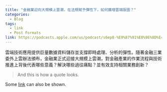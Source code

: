 ```yaml
---
title: "金融業迎向大規模上雲潮，在法規賦予彈性下，如何擴增雲端版圖？"
categories:
  - Blog
tags:
  - link
  - Post Formats
link: https://podcasts.apple.com/us/podcast/s6ep8-%E9%87%91%E8%9E%8D%E4%B8%8A%E9%9B%B2-%E9%87%91%E8%9E%8D%E6%A5%AD%E8%BF%8E%E5%90%91%E5%A4%A7%E8%A6%8F%E6%A8%A1%E4%B8%8A%E9%9B%B2%E6%BD%AE-%E5%9C%A8%E6%B3%95%E8%A6%8F%E8%B3%A6%E4%BA%88%E5%BD%88%E6%80%A7%E4%B8%8B-%E5%A6%82%E4%BD%95%E6%93%B4%E5%A2%9E%E9%9B%B2%E7%AB%AF%E7%89%88%E5%9C%96/id1566481155?i=1000679140163&l=zh-Hant-TW
---
```


雲端技術應用提供巨量數據資料儲存並支撐即時處理、分析的彈性。隨著金融三業委外上雲辦法頒布，金融業正式迎接大規模上雲潮，對金融產業的作業流程與技術推進上背後代表哪些意義？解決哪些過往痛點？並有效支持相關業務創新？

> And this is how a quote looks.

Some [link](#) can also be shown.
